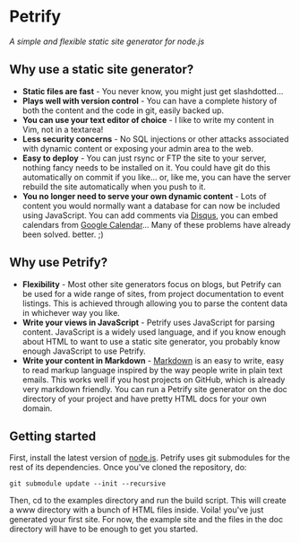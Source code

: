 # Petrify

_A simple and flexible static site generator for node.js_


## Why use a static site generator?

* __Static files are fast__ - You never know, you might just get slashdotted...
* __Plays well with version control__ - You can have a complete history of both
  the content and the code in git, easily backed up.
* __You can use your text editor of choice__ - I like to write my content in
  Vim, not in a textarea!
* __Less security concerns__ - No SQL injections or other attacks associated
  with dynamic content or exposing your admin area to the web.
* __Easy to deploy__ - You can just rsync or FTP the site to your server,
  nothing fancy needs to be installed on it. You could have git do this
  automatically on commit if you like... or, like me, you can have the server
  rebuild the site automatically when you push to it.
* __You no longer need to serve your own dynamic content__ - Lots of content you
  would normally want a database for can now be included using JavaScript. You
  can add comments via [Disqus](http://disqus.com), you can embed calendars from
  [Google Calendar](http://calendar.google.com)... Many of these problems have
  already been solved. better. ;)


## Why use Petrify?

* __Flexibility__ - Most other site generators focus on blogs, but Petrify can
  be used for a wide range of sites, from project documentation to event
  listings. This is achieved through allowing you to parse the content data in
  whichever way you like.
* __Write your views in JavaScript__ - Petrify uses JavaScript for parsing
  content. JavaScript is a widely used language, and if you know enough about
  HTML to want to use a static site generator, you probably know enough
  JavaScript to use Petrify.
* __Write your content in Markdown__ -
  [Markdown](http://daringfireball.net/projects/markdown/) is an easy to write,
  easy to read markup language inspired by the way people write in plain text
  emails. This works well if you host projects on GitHub, which is already very
  markdown friendly. You can run a Petrify site generator on the doc directory
  of your project and have pretty HTML docs for your own domain.

## Getting started

First, install the latest version of [node.js](http://nodejs.org/#download).
Petrify uses git submodules for the rest of its dependencies. Once you've
cloned the repository, do:

    git submodule update --init --recursive

Then, cd to the examples directory and run the build script. This will create
a www directory with a bunch of HTML files inside. Voila! you've just generated
your first site. For now, the example site and the files in the doc directory
will have to be enough to get you started.
